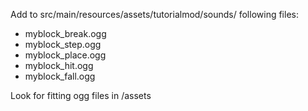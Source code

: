 Add to src/main/resources/assets/tutorialmod/sounds/ following files:
  - myblock_break.ogg
  - myblock_step.ogg
  - myblock_place.ogg
  - myblock_hit.ogg
  - myblock_fall.ogg

Look for fitting ogg files in /assets